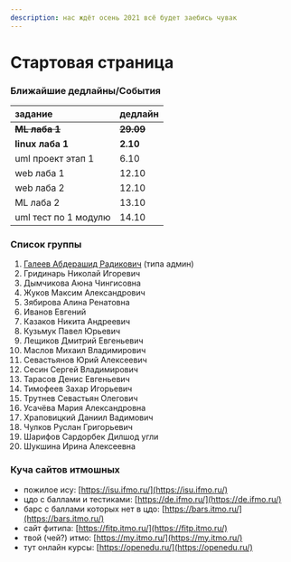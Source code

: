 ```yaml
---
description: нас ждёт осень 2021 всё будет заебись чувак
---
```


# Стартовая страница

### Ближайшие дедлайны/События

| задание | дедлайн |
| :--- | :--- |
| ~~**ML лаба 1**~~ | ~~**29.09**~~ |
| **linux лаба 1** | **2.10** |
| uml проект этап 1 | 6.10 |
| web лаба 1 | 12.10 |
| web лаба 2 | 12.10 |
| ML лаба 2 | 13.10 |
| uml тест по 1 модулю | 14.10 |

### Список группы

1. [Галеев Абдерашид Радикович](https://vk.com/grashid) \(типа админ\) 
2. Гридинарь Николай Игоревич
3. Дымчикова Аюна Чингисовна
4. Жуков Максим Александрович
5. Зябирова Алина Ренатовна 
6. Иванов Евгений
7. Казаков Никита Андреевич 
8. Кузьмук Павел Юрьевич
9. Лещиков Дмитрий Евгеньевич  
10. Маслов Михаил Владимирович
11. Севастьянов Юрий Алексеевич
12. Сесин Сергей Владимирович
13. Тарасов Денис Евгеньевич
14. Тимофеев Захар Игорьевич 
15. Трутнев Севастьян Олегович
16. Усачёва Мария Александровна 
17. Храповицкий Даниил Вадимович 
18. Чулков Руслан Григорьевич 
19. Шарифов Сардорбек Дилшод угли
20. Шукшина Ирина Алексеевна

### Куча сайтов итмошных

* пожилое ису: [https://isu.ifmo.ru/](https://isu.ifmo.ru/)
* цдо с баллами и тестиками: [https://de.ifmo.ru/](https://de.ifmo.ru/)
* барс с баллами которых нет в цдо: [https://bars.itmo.ru/](https://bars.itmo.ru/)
* сайт фитипа: [https://fitp.itmo.ru/](https://fitp.itmo.ru/)
* твой \(чей?\) итмо: [https://my.itmo.ru/](https://my.itmo.ru/)
* тут онлайн курсы: [https://openedu.ru/](https://openedu.ru/)


